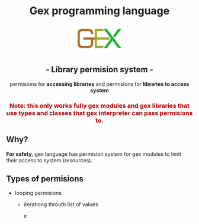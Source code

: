 <h1 align="center">Gex programming language</h1>

<p align="center">
  <img style="width: min(15vw, 15vh);" src="../../img/gex3.svg">
</p>

<div align="center">
    <h2 align="center">-&nbspLibrary permision system&nbsp-</h2>
    permisions for <strong>accessing libraries</strong>
    and permisions for <strong>libraries to access system</strong>
    <h3 style="color: #aa0000">
        Note: this only works fully gex modules
        and gex libraries that use types and classes
        that gex interpreter can pass permisions to.
    </h3>
</div>

## Why?
**For safety**, gex language has permision system for gex modules to limit their access to system (resources).

## Types of permisions
- looping permisions
  - iterationg throuth list of values
    
    e

